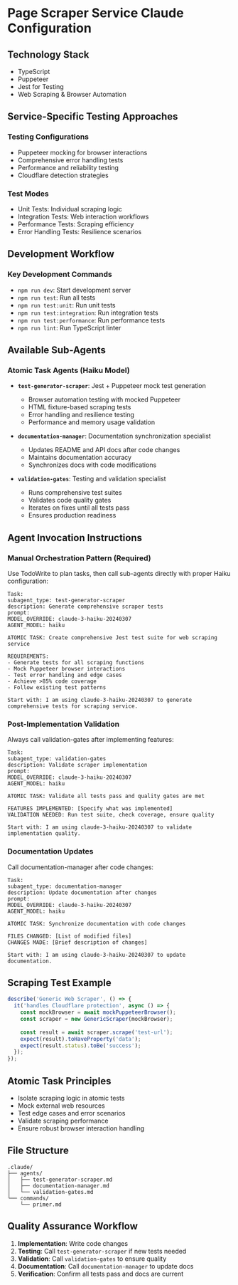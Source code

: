 # Page Scraper Service Claude Configuration

## Technology Stack
- TypeScript
- Puppeteer
- Jest for Testing
- Web Scraping & Browser Automation

## Service-Specific Testing Approaches

### Testing Configurations
- Puppeteer mocking for browser interactions
- Comprehensive error handling tests
- Performance and reliability testing
- Cloudflare detection strategies

### Test Modes
- Unit Tests: Individual scraping logic
- Integration Tests: Web interaction workflows
- Performance Tests: Scraping efficiency
- Error Handling Tests: Resilience scenarios

## Development Workflow

### Key Development Commands
- `npm run dev`: Start development server
- `npm run test`: Run all tests
- `npm run test:unit`: Run unit tests
- `npm run test:integration`: Run integration tests
- `npm run test:performance`: Run performance tests
- `npm run lint`: Run TypeScript linter

## Available Sub-Agents

### Atomic Task Agents (Haiku Model)
- **`test-generator-scraper`**: Jest + Puppeteer mock test generation
  - Browser automation testing with mocked Puppeteer
  - HTML fixture-based scraping tests
  - Error handling and resilience testing
  - Performance and memory usage validation
  
- **`documentation-manager`**: Documentation synchronization specialist
  - Updates README and API docs after code changes
  - Maintains documentation accuracy
  - Synchronizes docs with code modifications
  
- **`validation-gates`**: Testing and validation specialist
  - Runs comprehensive test suites
  - Validates code quality gates
  - Iterates on fixes until all tests pass
  - Ensures production readiness

## Agent Invocation Instructions

### Manual Orchestration Pattern (Required)
Use TodoWrite to plan tasks, then call sub-agents directly with proper Haiku configuration:

```
Task:
subagent_type: test-generator-scraper
description: Generate comprehensive scraper tests
prompt:
MODEL_OVERRIDE: claude-3-haiku-20240307
AGENT_MODEL: haiku

ATOMIC TASK: Create comprehensive Jest test suite for web scraping service

REQUIREMENTS:
- Generate tests for all scraping functions
- Mock Puppeteer browser interactions
- Test error handling and edge cases
- Achieve >85% code coverage
- Follow existing test patterns

Start with: I am using claude-3-haiku-20240307 to generate comprehensive tests for scraping service.
```

### Post-Implementation Validation
Always call validation-gates after implementing features:

```
Task:
subagent_type: validation-gates
description: Validate scraper implementation
prompt:
MODEL_OVERRIDE: claude-3-haiku-20240307
AGENT_MODEL: haiku

ATOMIC TASK: Validate all tests pass and quality gates are met

FEATURES IMPLEMENTED: [Specify what was implemented]
VALIDATION NEEDED: Run test suite, check coverage, ensure quality

Start with: I am using claude-3-haiku-20240307 to validate implementation quality.
```

### Documentation Updates
Call documentation-manager after code changes:

```
Task:
subagent_type: documentation-manager  
description: Update documentation after changes
prompt:
MODEL_OVERRIDE: claude-3-haiku-20240307
AGENT_MODEL: haiku

ATOMIC TASK: Synchronize documentation with code changes

FILES CHANGED: [List of modified files]
CHANGES MADE: [Brief description of changes]

Start with: I am using claude-3-haiku-20240307 to update documentation.
```

## Scraping Test Example
```typescript
describe('Generic Web Scraper', () => {
  it('handles Cloudflare protection', async () => {
    const mockBrowser = await mockPuppeteerBrowser();
    const scraper = new GenericScraper(mockBrowser);
    
    const result = await scraper.scrape('test-url');
    expect(result).toHaveProperty('data');
    expect(result.status).toBe('success');
  });
});
```

## Atomic Task Principles
- Isolate scraping logic in atomic tests
- Mock external web resources
- Test edge cases and error scenarios
- Validate scraping performance
- Ensure robust browser interaction handling

## File Structure

```
.claude/
├── agents/
│   ├── test-generator-scraper.md
│   ├── documentation-manager.md
│   └── validation-gates.md
└── commands/
    └── primer.md
```

## Quality Assurance Workflow

1. **Implementation**: Write code changes
2. **Testing**: Call `test-generator-scraper` if new tests needed
3. **Validation**: Call `validation-gates` to ensure quality
4. **Documentation**: Call `documentation-manager` to update docs
5. **Verification**: Confirm all tests pass and docs are current